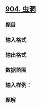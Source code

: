 ## [904. 虫洞](https://www.acwing.com/problem/content/906/)

### 题目

### 输入格式

### 输出格式

### 数据范围

### 输入样例：



### 题解
